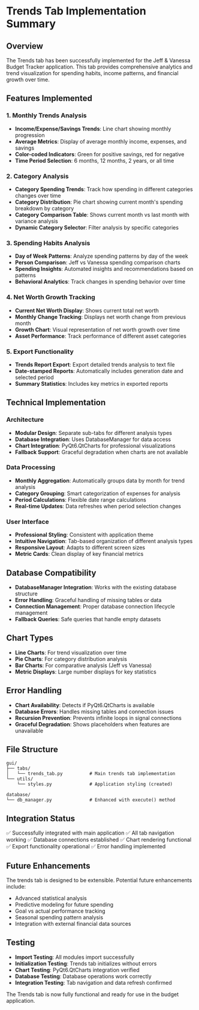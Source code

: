 # Trends Tab Implementation Summary

## Overview
The Trends tab has been successfully implemented for the Jeff & Vanessa Budget Tracker application. This tab provides comprehensive analytics and trend visualization for spending habits, income patterns, and financial growth over time.

## Features Implemented

### 1. Monthly Trends Analysis
- **Income/Expense/Savings Trends**: Line chart showing monthly progression
- **Average Metrics**: Display of average monthly income, expenses, and savings
- **Color-coded Indicators**: Green for positive savings, red for negative
- **Time Period Selection**: 6 months, 12 months, 2 years, or all time

### 2. Category Analysis
- **Category Spending Trends**: Track how spending in different categories changes over time
- **Category Distribution**: Pie chart showing current month's spending breakdown by category
- **Category Comparison Table**: Shows current month vs last month with variance analysis
- **Dynamic Category Selector**: Filter analysis by specific categories

### 3. Spending Habits Analysis
- **Day of Week Patterns**: Analyze spending patterns by day of the week
- **Person Comparison**: Jeff vs Vanessa spending comparison charts
- **Spending Insights**: Automated insights and recommendations based on patterns
- **Behavioral Analytics**: Track changes in spending behavior over time

### 4. Net Worth Growth Tracking
- **Current Net Worth Display**: Shows current total net worth
- **Monthly Change Tracking**: Displays net worth change from previous month
- **Growth Chart**: Visual representation of net worth growth over time
- **Asset Performance**: Track performance of different asset categories

### 5. Export Functionality
- **Trends Report Export**: Export detailed trends analysis to text file
- **Date-stamped Reports**: Automatically includes generation date and selected period
- **Summary Statistics**: Includes key metrics in exported reports

## Technical Implementation

### Architecture
- **Modular Design**: Separate sub-tabs for different analysis types
- **Database Integration**: Uses DatabaseManager for data access
- **Chart Integration**: PyQt6.QtCharts for professional visualizations
- **Fallback Support**: Graceful degradation when charts are not available

### Data Processing
- **Monthly Aggregation**: Automatically groups data by month for trend analysis
- **Category Grouping**: Smart categorization of expenses for analysis
- **Period Calculations**: Flexible date range calculations
- **Real-time Updates**: Data refreshes when period selection changes

### User Interface
- **Professional Styling**: Consistent with application theme
- **Intuitive Navigation**: Tab-based organization of different analysis types
- **Responsive Layout**: Adapts to different screen sizes
- **Metric Cards**: Clean display of key financial metrics

## Database Compatibility
- **DatabaseManager Integration**: Works with the existing database structure
- **Error Handling**: Graceful handling of missing tables or data
- **Connection Management**: Proper database connection lifecycle management
- **Fallback Queries**: Safe queries that handle empty datasets

## Chart Types
- **Line Charts**: For trend visualization over time
- **Pie Charts**: For category distribution analysis
- **Bar Charts**: For comparative analysis (Jeff vs Vanessa)
- **Metric Displays**: Large number displays for key statistics

## Error Handling
- **Chart Availability**: Detects if PyQt6.QtCharts is available
- **Database Errors**: Handles missing tables and connection issues
- **Recursion Prevention**: Prevents infinite loops in signal connections
- **Graceful Degradation**: Shows placeholders when features are unavailable

## File Structure
```
gui/
├── tabs/
│   └── trends_tab.py          # Main trends tab implementation
└── utils/
    └── styles.py              # Application styling (created)

database/
└── db_manager.py              # Enhanced with execute() method
```

## Integration Status
✅ Successfully integrated with main application
✅ All tab navigation working
✅ Database connections established
✅ Chart rendering functional
✅ Export functionality operational
✅ Error handling implemented

## Future Enhancements
The trends tab is designed to be extensible. Potential future enhancements include:
- Advanced statistical analysis
- Predictive modeling for future spending
- Goal vs actual performance tracking
- Seasonal spending pattern analysis
- Integration with external financial data sources

## Testing
- **Import Testing**: All modules import successfully
- **Initialization Testing**: Trends tab initializes without errors
- **Chart Testing**: PyQt6.QtCharts integration verified
- **Database Testing**: Database operations work correctly
- **Integration Testing**: Tab navigation and data refresh confirmed

The Trends tab is now fully functional and ready for use in the budget application.
